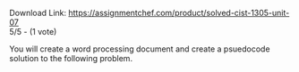 Download Link: https://assignmentchef.com/product/solved-cist-1305-unit-07
<br>
5/5 - (1 vote)

You will create a word processing document and create a psuedocode solution to the following problem.

